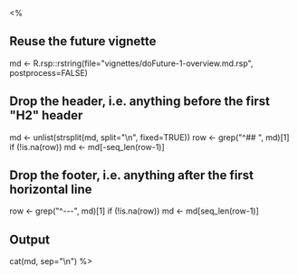 <%
## Reuse the future vignette
md <- R.rsp::rstring(file="vignettes/doFuture-1-overview.md.rsp", postprocess=FALSE)

## Drop the header, i.e. anything before the first "H2" header
md <- unlist(strsplit(md, split="\n", fixed=TRUE))
row <- grep("^## ", md)[1]
if (!is.na(row)) md <- md[-seq_len(row-1)]

## Drop the footer, i.e. anything after the first horizontal line
row <- grep("^---", md)[1]
if (!is.na(row)) md <- md[seq_len(row-1)]

## Output
cat(md, sep="\n")
%>
